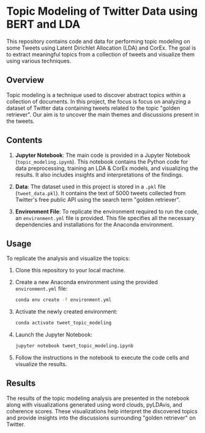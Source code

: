# Topic Modeling of Twitter Data using BERT and LDA

This repository contains code and data for performing topic modeling on some Tweets using Latent Dirichlet Allocation (LDA) and CorEx. The goal is to extract meaningful topics from a collection of tweets and visualize them using various techniques.

## Overview

Topic modeling is a technique used to discover abstract topics within a collection of documents. In this project, the focus is focus on analyzing a dataset of Twitter data containing tweets related to the topic "golden retriever". Our aim is to uncover the main themes and discussions present in the tweets.

## Contents

1. **Jupyter Notebook**: The main code is provided in a Jupyter Notebook (`topic_modeling.ipynb`). This notebook contains the Python code for data preprocessing, training an LDA & CorEx models, and visualizing the results. It also includes insights and interpretations of the findings.

2. **Data**: The dataset used in this project is stored in a `.pkl` file (`tweet_data.pkl`). It contains the text of 5000 tweets collected from Twitter's free public API using the search term "golden retriever".

3. **Environment File**: To replicate the environment required to run the code, an `environment.yml` file is provided. This file specifies all the necessary dependencies and installations for the Anaconda environment.

## Usage

To replicate the analysis and visualize the topics:

1. Clone this repository to your local machine.
2. Create a new Anaconda environment using the provided `environment.yml` file:

   ```bash
   conda env create -f environment.yml
   ```
   
3. Activate the newly created environment:

   ```bash
   conda activate tweet_topic_modeling
   ```
   
4. Launch the Jupyter Notebook:

   ```bash
   jupyter notebook tweet_topic_modeling.ipynb
   ```

5. Follow the instructions in the notebook to execute the code cells and visualize the results.

## Results

The results of the topic modeling analysis are presented in the notebook along with visualizations generated using word clouds, pyLDAvis, and coherence scores. These visualizations help interpret the discovered topics and provide insights into the discussions surrounding "golden retriever" on Twitter.

